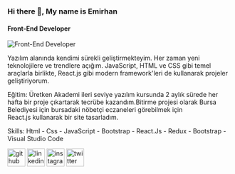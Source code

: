 ### Hi there 👋, My name is Emirhan
#### Front-End Developer         
![Front-End Developer         ](![github](https://img.freepik.com/premium-vector/frontend-development-web-banner-concept-website-interface-improvement-illustration_277904-4428.jpg?w=1060))

Yazılım alanında kendimi sürekli geliştirmekteyim. Her zaman yeni teknolojilere ve trendlere açığım. JavaScript, HTML ve CSS gibi temel araçlarla birlikte, React.js gibi modern framework'leri de kullanarak projeler geliştiriyorum.

Eğitim: Üretken Akademi ileri seviye yazılım kursunda 2 aylık sürede 
            her  hafta bir proje çıkartarak tecrübe kazandım.Bitirme projesi 
            olarak Bursa  Belediyesi için  bursadaki nöbetçi eczaneleri görebilmek için  
             React.js kullanarak bir site tasarladım.

Skills: Html - Css - JavaScript - Bootstrap - React.Js - Redux - Bootstrap - Visual Studio Code 



[<img src='https://cdn.jsdelivr.net/npm/simple-icons@3.0.1/icons/github.svg' alt='github' height='40'>](https://github.com/emhnkrty)  [<img src='https://cdn.jsdelivr.net/npm/simple-icons@3.0.1/icons/linkedin.svg' alt='linkedin' height='40'>](https://www.linkedin.com/in/emrhnkrty/)  [<img src='https://cdn.jsdelivr.net/npm/simple-icons@3.0.1/icons/instagram.svg' alt='instagram' height='40'>](https://www.instagram.com/emrhnkrty/)  [<img src='https://cdn.jsdelivr.net/npm/simple-icons@3.0.1/icons/twitter.svg' alt='twitter' height='40'>](https://twitter.com/emrhnkrty)  

